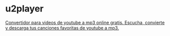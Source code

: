 # u2player

[Convertidor para videos de youtube a mp3 online gratis. Escucha, convierte y descarga tus canciones favoritas de youtube a mp3.](http://u2player.com)
